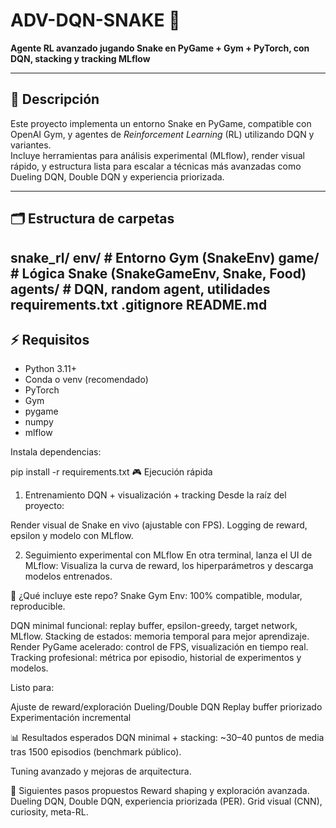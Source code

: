 # ADV-DQN-SNAKE 🐍

**Agente RL avanzado jugando Snake en PyGame + Gym + PyTorch, con DQN, stacking y tracking MLflow**

---

## 🚀 Descripción

Este proyecto implementa un entorno Snake en PyGame, compatible con OpenAI Gym, y agentes de *Reinforcement Learning* (RL) utilizando DQN y variantes.  
Incluye herramientas para análisis experimental (MLflow), render visual rápido, y estructura lista para escalar a técnicas más avanzadas como Dueling DQN, Double DQN y experiencia priorizada.

---

## 🗂️ Estructura de carpetas

snake_rl/
env/ # Entorno Gym (SnakeEnv)
game/ # Lógica Snake (SnakeGameEnv, Snake, Food)
agents/ # DQN, random agent, utilidades
requirements.txt
.gitignore
README.md
---

## ⚡ Requisitos

- Python 3.11+
- Conda o venv (recomendado)
- PyTorch
- Gym
- pygame
- numpy
- mlflow

Instala dependencias:

pip install -r requirements.txt
🎮 Ejecución rápida
1. Entrenamiento DQN + visualización + tracking
Desde la raíz del proyecto:

Render visual de Snake en vivo (ajustable con FPS).
Logging de reward, epsilon y modelo con MLflow.

2. Seguimiento experimental con MLflow
En otra terminal, lanza el UI de MLflow:
Visualiza la curva de reward, los hiperparámetros y descarga modelos entrenados.

🧠 ¿Qué incluye este repo?
Snake Gym Env: 100% compatible, modular, reproducible.

DQN minimal funcional: replay buffer, epsilon-greedy, target network, MLflow.
Stacking de estados: memoria temporal para mejor aprendizaje.
Render PyGame acelerado: control de FPS, visualización en tiempo real.
Tracking profesional: métrica por episodio, historial de experimentos y modelos.

Listo para:

Ajuste de reward/exploración
Dueling/Double DQN
Replay buffer priorizado
Experimentación incremental

📊 Resultados esperados
DQN minimal + stacking: ~30–40 puntos de media tras 1500 episodios (benchmark público).

Tuning avanzado y mejoras de arquitectura.

🔬 Siguientes pasos propuestos
Reward shaping y exploración avanzada.
Dueling DQN, Double DQN, experiencia priorizada (PER).
Grid visual (CNN), curiosity, meta-RL.

